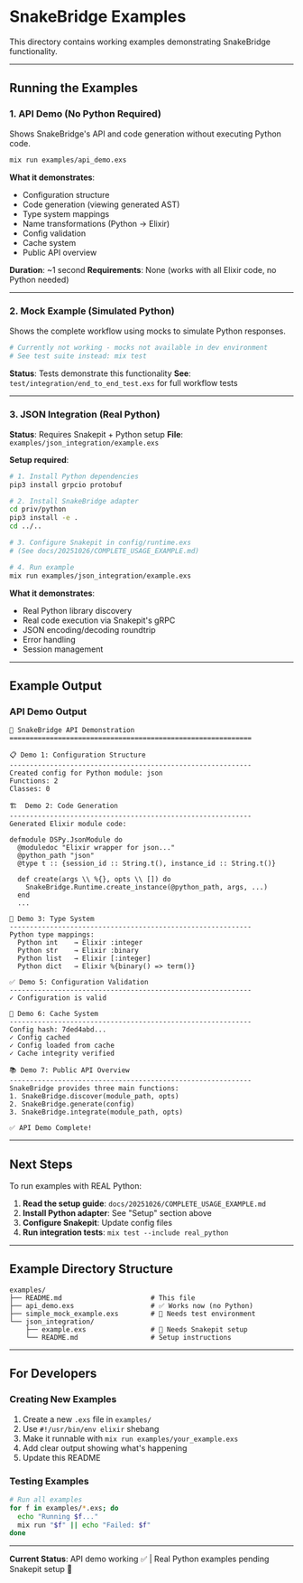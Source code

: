 # SnakeBridge Examples

This directory contains working examples demonstrating SnakeBridge functionality.

---

## Running the Examples

### 1. API Demo (No Python Required)

Shows SnakeBridge's API and code generation without executing Python code.

```bash
mix run examples/api_demo.exs
```

**What it demonstrates**:
- Configuration structure
- Code generation (viewing generated AST)
- Type system mappings
- Name transformations (Python → Elixir)
- Config validation
- Cache system
- Public API overview

**Duration**: ~1 second
**Requirements**: None (works with all Elixir code, no Python needed)

---

### 2. Mock Example (Simulated Python)

Shows the complete workflow using mocks to simulate Python responses.

```bash
# Currently not working - mocks not available in dev environment
# See test suite instead: mix test
```

**Status**: Tests demonstrate this functionality
**See**: `test/integration/end_to_end_test.exs` for full workflow tests

---

### 3. JSON Integration (Real Python)

**Status**: Requires Snakepit + Python setup
**File**: `examples/json_integration/example.exs`

**Setup required**:
```bash
# 1. Install Python dependencies
pip3 install grpcio protobuf

# 2. Install SnakeBridge adapter
cd priv/python
pip3 install -e .
cd ../..

# 3. Configure Snakepit in config/runtime.exs
# (See docs/20251026/COMPLETE_USAGE_EXAMPLE.md)

# 4. Run example
mix run examples/json_integration/example.exs
```

**What it demonstrates**:
- Real Python library discovery
- Real code execution via Snakepit's gRPC
- JSON encoding/decoding roundtrip
- Error handling
- Session management

---

## Example Output

### API Demo Output

```
🐍 SnakeBridge API Demonstration
============================================================

📋 Demo 1: Configuration Structure
------------------------------------------------------------
Created config for Python module: json
Functions: 2
Classes: 0

🏗️  Demo 2: Code Generation
------------------------------------------------------------
Generated Elixir module code:

defmodule DSPy.JsonModule do
  @moduledoc "Elixir wrapper for json..."
  @python_path "json"
  @type t :: {session_id :: String.t(), instance_id :: String.t()}

  def create(args \\ %{}, opts \\ []) do
    SnakeBridge.Runtime.create_instance(@python_path, args, ...)
  end
  ...

🔧 Demo 3: Type System
------------------------------------------------------------
Python type mappings:
  Python int    → Elixir :integer
  Python str    → Elixir :binary
  Python list   → Elixir [:integer]
  Python dict   → Elixir %{binary() => term()}

✅ Demo 5: Configuration Validation
------------------------------------------------------------
✓ Configuration is valid

💾 Demo 6: Cache System
------------------------------------------------------------
Config hash: 7ded4abd...
✓ Config cached
✓ Config loaded from cache
✓ Cache integrity verified

📚 Demo 7: Public API Overview
------------------------------------------------------------
SnakeBridge provides three main functions:
1. SnakeBridge.discover(module_path, opts)
2. SnakeBridge.generate(config)
3. SnakeBridge.integrate(module_path, opts)

✅ API Demo Complete!
```

---

## Next Steps

To run examples with REAL Python:

1. **Read the setup guide**: `docs/20251026/COMPLETE_USAGE_EXAMPLE.md`
2. **Install Python adapter**: See "Setup" section above
3. **Configure Snakepit**: Update config files
4. **Run integration tests**: `mix test --include real_python`

---

## Example Directory Structure

```
examples/
├── README.md                      # This file
├── api_demo.exs                   # ✅ Works now (no Python)
├── simple_mock_example.exs        # 🔲 Needs test environment
└── json_integration/
    ├── example.exs                # 🔲 Needs Snakepit setup
    └── README.md                  # Setup instructions
```

---

## For Developers

### Creating New Examples

1. Create a new `.exs` file in `examples/`
2. Use `#!/usr/bin/env elixir` shebang
3. Make it runnable with `mix run examples/your_example.exs`
4. Add clear output showing what's happening
5. Update this README

### Testing Examples

```bash
# Run all examples
for f in examples/*.exs; do
  echo "Running $f..."
  mix run "$f" || echo "Failed: $f"
done
```

---

**Current Status**: API demo working ✅ | Real Python examples pending Snakepit setup 🔲
